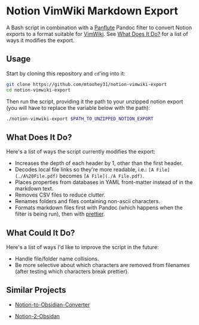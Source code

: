 # Notion VimWiki Markdown Export

A Bash script in combination with a [Panflute](https://github.com/sergiocorreia/panflute/) Pandoc filter to convert Notion exports to a format suitable for [VimWiki](https://github.com/vimwiki/vimwiki/). See [What Does It Do?](#what-does-it-do) for a list of ways it modifies the export.

## Usage

Start by cloning this repository and `cd`'ing into it:

```bash
git clone https://github.com/mtoohey31/notion-vimwiki-export
cd notion-vimwiki-export
```

Then run the script, providing it the path to your unzipped notion export (you will have to replace the variable below with the path):

```bash
./notion-vimwiki-export $PATH_TO_UNZIPPED_NOTION_EXPORT
```

## What Does It Do?

Here's a list of ways the script currently modifies the export:

- Increases the depth of each header by 1, other than the first header.
- Decodes local file links so they're more readable, i.e.: `[A File](./A%20File.pdf)` becomes `[A File](./A File.pdf)`.
- Places properties from databases in YAML front-matter instead of in the markdown text.
- Removes CSV files to reduce clutter.
- Renames folders and files containing non-ascii characters.
- Formats markdown files first with Pandoc (which happens when the filter is being run), then with [prettier](https://prettier.io/).

## What Could It Do?

Here's a list of ways I'd like to improve the script in the future:

- Handle file/folder name collisions.
- Be more selective about which characters are removed from filenames (after testing which characters break prettier).

## Similar Projects

- [Notion-to-Obsidian-Converter](https://github.com/connertennery/Notion-to-Obsidian-Converter)

- [Notion-2-Obsidan](https://github.com/visualcurrent/Notion-2-Obsidan)
